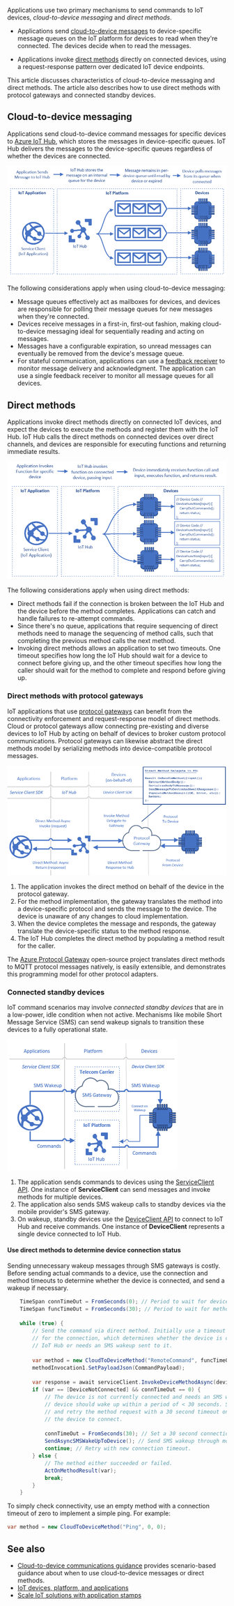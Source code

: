 


Applications use two primary mechanisms to send commands to IoT devices, *cloud-to-device messaging* and *direct methods*.

- Applications send [cloud-to-device messages](/azure/iot-hub/iot-hub-csharp-csharp-c2d) to device-specific message queues on the IoT platform for devices to read when they're connected. The devices decide when to read the messages.

- Applications invoke [direct methods](/azure/iot-hub/iot-hub-devguide-direct-methods) directly on connected devices, using a request-response pattern over dedicated IoT device endpoints.

This article discusses characteristics of cloud-to-device messaging and direct methods. The article also describes how to use direct methods with protocol gateways and connected standby devices.

## Cloud-to-device messaging

Applications send cloud-to-device command messages for specific devices to [Azure IoT Hub](/azure/iot-hub/), which stores the messages in device-specific queues. IoT Hub delivers the messages to the device-specific queues regardless of whether the devices are connected.

![A diagram showing how the IoT Hub stores messages on an internal message queue for each device, and the devices polling for these messages.](media/cloud-to-device-message.png)

The following considerations apply when using cloud-to-device messaging:

- Message queues effectively act as mailboxes for devices, and devices are responsible for polling their message queues for new messages when they're connected.
- Devices receive messages in a first-in, first-out fashion, making cloud-to-device messaging ideal for sequentially reading and acting on messages.
- Messages have a configurable expiration, so unread messages can eventually be removed from the device's message queue.
- For stateful communication, applications can use a [feedback receiver](/azure/iot-hub/iot-hub-csharp-csharp-c2d#receive-delivery-feedback) to monitor message delivery and acknowledgment. The application can use a single feedback receiver to monitor all message queues for all devices.

## Direct methods

Applications invoke direct methods directly on connected IoT devices, and expect the devices to execute the methods and register them with the IoT Hub. IoT Hub calls the direct methods on connected devices over direct channels, and devices are responsible for executing functions and returning immediate results.

![A diagram showing how the IoT Hub invokes code directly on an individual device using direct methods.](media/direct-method.png)

The following considerations apply when using direct methods:

- Direct methods fail if the connection is broken between the IoT Hub and the device before the method completes. Applications can catch and handle failures to re-attempt commands.
- Since there's no queue, applications that require sequencing of direct methods need to manage the sequencing of method calls, such that completing the previous method calls the next method.
- Invoking direct methods allows an application to set two timeouts. One timeout specifies how long the IoT Hub should wait for a device to connect before giving up, and the other timeout specifies how long the caller should wait for the method to complete and respond before giving up.

### Direct methods with protocol gateways

IoT applications that use [protocol gateways](/azure/iot-hub/iot-hub-protocol-gateway) can benefit from the connectivity enforcement and request-response model of direct methods. Cloud or protocol gateways allow connecting pre-existing and diverse devices to IoT Hub by acting on behalf of devices to broker custom protocol communications. Protocol gateways can likewise abstract the direct methods model by serializing methods into device-compatible protocol messages.

![A diagram illustrating the sequence of direct methods calls to use a protocol gateway to broker custom protocol communication from a device to IoT Hub.](media/protocol-gateways.png)

1. The application invokes the direct method on behalf of the device in the protocol gateway.
2. For the method implementation, the gateway translates the method into a device-specific protocol and sends the message to the device. The device is unaware of any changes to cloud implementation.
3. When the device completes the message and responds, the gateway translate the device-specific status to the method response.
4. The IoT Hub completes the direct method by populating a method result for the caller.

The [Azure Protocol Gateway](/azure/iot-hub/iot-hub-protocol-gateway) open-source project translates direct methods to MQTT protocol messages natively, is easily extensible, and demonstrates this programming model for other protocol adapters.

### Connected standby devices

IoT command scenarios may involve *connected standby devices* that are in a low-power, idle condition when not active. Mechanisms like mobile Short Message Service (SMS) can send wakeup signals to transition these devices to a fully operational state.

![A diagram illustrating how SMS messages or commands sent through the Azure IoT APIs can wake up a device and connect it to IoT Hub to receive commands.](media/connected-standby-devices.png)

1. The application sends commands to devices using the [ServiceClient API](/dotnet/api/microsoft.azure.devices.serviceclient). One instance of **ServiceClient** can send messages and invoke methods for multiple devices. 
1. The application also sends SMS wakeup calls to standby devices via the mobile provider's SMS gateway.
1. On wakeup, standby devices use the [DeviceClient API](/dotnet/api/microsoft.azure.devices.client.deviceclient) to connect to IoT Hub and receive commands. One instance of **DeviceClient** represents a single device connected to IoT Hub.

#### Use direct methods to determine device connection status

Sending unnecessary wakeup messages through SMS gateways is costly. Before sending actual commands to a device, use the connection and method timeouts to determine whether the device is connected, and send a wakeup if necessary.

```csharp
    TimeSpan connTimeOut = FromSeconds(0); // Period to wait for device to connect.
    TimeSpan funcTimeOut = FromSeconds(30); // Period to wait for method to execute.

    while (true) {
        // Send the command via direct method. Initially use a timeout of zero
        // for the connection, which determines whether the device is connected to
        // IoT Hub or needs an SMS wakeup sent to it.

        var method = new CloudToDeviceMethod("RemoteCommand", funcTimeOut, connTimeOut);
        methodInvocation1.SetPayloadJson(CommandPayload);

        var response = await serviceClient.InvokeDeviceMethodAsync(deviceId, method);
        if (var == [DeviceNotConnected] && connTimeOut == 0) {
            // The device is not currently connected and needs an SMS wakeup. This
            // device should wake up within a period of < 30 seconds. Send the wakeup
            // and retry the method request with a 30 second timeout on waiting for
            // the device to connect.

            connTimeOut = FromSeconds(30); // Set a 30 second connection timeout.
            SendAsyncSMSWakeUpToDevice(); // Send SMS wakeup through mobile gateway.
            continue; // Retry with new connection timeout.
        } else {
            // The method either succeeded or failed.
            ActOnMethodResult(var);
            break;
        }
    }
```

To simply check connectivity, use an empty method with a connection timeout of zero to implement a simple ping. For example:
```csharp
var method = new CloudToDeviceMethod("Ping", 0, 0);
```

## See also
- [Cloud-to-device communications guidance](/azure/iot-hub/iot-hub-devguide-c2d-guidance) provides scenario-based guidance about when to use cloud-to-device messages or direct methods.
- [IoT devices, platform, and applications](devices-platform-application.yml)
- [Scale IoT solutions with application stamps](application-stamps.yml)
